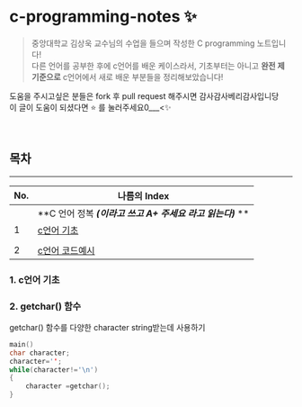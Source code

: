 # c-programming-notes ✨
> 중앙대학교 김상욱 교수님의 수업을 들으며 작성한 C programming 노트입니다!  
다른 언어를 공부한 후에 c언어를 배운 케이스라서, 기초부터는 아니고 **완전 제 기준으로** c언어에서 새로 배운 부분들을 정리해보았습니다!  

도움을 주시고싶은 분들은 fork 후 pull request 해주시면 감사감사베리감사입니당    
이 글이 도움이 되셨다면 ⭐ 를 눌러주세요0___<✨  

<br />

## 목차

---

| No. | 나름의 Index                                                                                                                                                                                 |
| --- | ------------------------------------------------------------------------------------------------------------------------------------------------------------------------------------------ |
|     | **C 언어 정복 ***(이라고 쓰고 A+ 주세요 라고 읽는다)*** **                                                                                                                                                                           |  |
| 1   | [c언어 기초](#1-c언어-기초)                             |
                                                |
| 2   | [c언어 코드예시](#2-c언어-코드예시)                             |


### 1. c언어 기초

### 2. getchar() 함수
getchar() 함수를 다양한 character string받는데 사용하기  
```c
main()
char character;
character='';
while(character!='\n')
{
    character =getchar();
}
```
